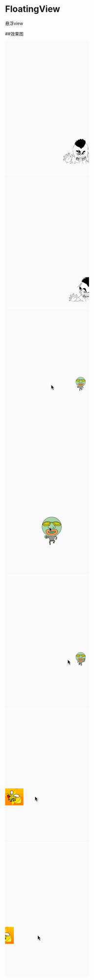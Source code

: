 # FloatingView
悬浮view


##效果图

![image](https://github.com/dalong982242260/FloatingView/blob/master/img/floating1.gif?raw=true)
![image](https://github.com/dalong982242260/FloatingView/blob/master/img/floating1_2.gif?raw=true)
![image](https://github.com/dalong982242260/FloatingView/blob/master/img/floating2_1.gif?raw=true)
![image](https://github.com/dalong982242260/FloatingView/blob/master/img/floating2_2.gif?raw=true)
![image](https://github.com/dalong982242260/FloatingView/blob/master/img/floating2_3.gif?raw=true)
![image](https://github.com/dalong982242260/FloatingView/blob/master/img/floating3_1.gif?raw=true)
![image](https://github.com/dalong982242260/FloatingView/blob/master/img/floating3_2.gif?raw=true)
